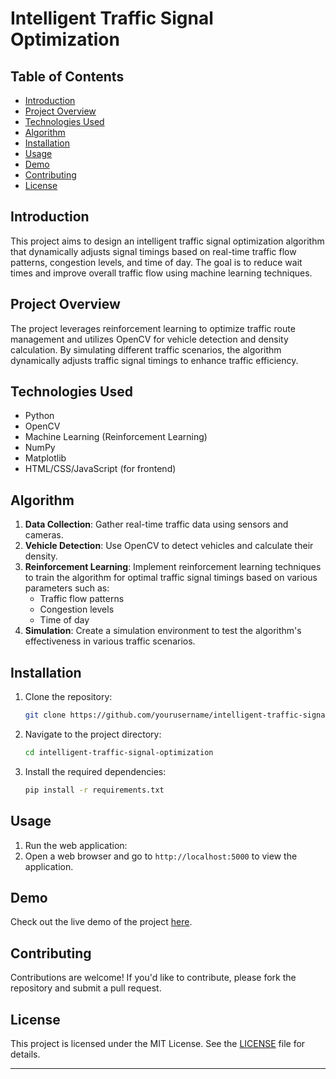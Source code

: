 # Intelligent Traffic Signal Optimization
## Table of Contents
- [Introduction](#introduction)
- [Project Overview](#project-overview)
- [Technologies Used](#technologies-used)
- [Algorithm](#algorithm)
- [Installation](#installation)
- [Usage](#usage)
- [Demo](#demo)
- [Contributing](#contributing)
- [License](#license)

## Introduction
This project aims to design an intelligent traffic signal optimization algorithm that dynamically adjusts signal timings based on real-time traffic flow patterns, congestion levels, and time of day. The goal is to reduce wait times and improve overall traffic flow using machine learning techniques.

## Project Overview
The project leverages reinforcement learning to optimize traffic route management and utilizes OpenCV for vehicle detection and density calculation. By simulating different traffic scenarios, the algorithm dynamically adjusts traffic signal timings to enhance traffic efficiency.

## Technologies Used
- Python
- OpenCV
- Machine Learning (Reinforcement Learning)
- NumPy
- Matplotlib
- HTML/CSS/JavaScript (for frontend)

## Algorithm
1. **Data Collection**: Gather real-time traffic data using sensors and cameras.
2. **Vehicle Detection**: Use OpenCV to detect vehicles and calculate their density.
3. **Reinforcement Learning**: Implement reinforcement learning techniques to train the algorithm for optimal traffic signal timings based on various parameters such as:
   - Traffic flow patterns
   - Congestion levels
   - Time of day
4. **Simulation**: Create a simulation environment to test the algorithm's effectiveness in various traffic scenarios.

## Installation
1. Clone the repository:
   ```bash
   git clone https://github.com/yourusername/intelligent-traffic-signal-optimization.git
   ```
2. Navigate to the project directory:
   ```bash
   cd intelligent-traffic-signal-optimization
   ```
3. Install the required dependencies:
   ```bash
   pip install -r requirements.txt
   ```

## Usage
1. Run the web application:
2. Open a web browser and go to `http://localhost:5000` to view the application.

## Demo
Check out the live demo of the project [here](link-to-your-demo).

## Contributing
Contributions are welcome! If you'd like to contribute, please fork the repository and submit a pull request.

## License
This project is licensed under the MIT License. See the [LICENSE](LICENSE) file for details.

---
